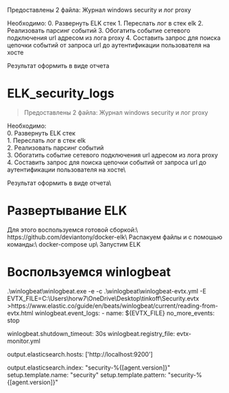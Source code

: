 Предоставлены 2 файла:
Журнал windows security и лог proxy

Необходимо:
	0. Развернуть ELK стек
	1. Переслать лог в стек elk
	2. Реализовать парсинг событий
	3. Обогатить событие сетевого подключения url адресом из лога proxy
	4. Составить запрос для поиска цепочки событий от запроса url до аутентификации пользователя на хосте

Результат оформить в виде отчета


# ELK_security_logs
>Предоставлены 2 файла:
>Журнал windows security и лог proxy

Необходимо:\
	0. Развернуть ELK стек\
	1. Переслать лог в стек elk\
	2. Реализовать парсинг событий\
	3. Обогатить событие сетевого подключения url адресом из лога proxy\
	4. Составить запрос для поиска цепочки событий от запроса url до аутентификации пользователя на хосте\

Результат оформить в виде отчета\

<h1>Развертывание ELK</h1>
Для этого воспользуемся готовой сборкой:\
https://github.com/deviantony/docker-elk\
Распакуем файлы и  с помошью команды:\
docker-compose up\
Запустим ELK

<h1>Воспользуемся winlogbeat</h1>
.\winlogbeat\winlogbeat.exe -e -c .\winlogbeat\winlogbeat-evtx.yml -E EVTX_FILE=C:\Users\horw7\OneDrive\Desktop\tinkoff\Security.evtx
>https://www.elastic.co/guide/en/beats/winlogbeat/current/reading-from-evtx.html
winlogbeat.event_logs:
  - name: ${EVTX_FILE} 
    no_more_events: stop 

winlogbeat.shutdown_timeout: 30s 
winlogbeat.registry_file: evtx-monitor.yml 

output.elasticsearch.hosts: ['http://localhost:9200']

output.elasticsearch.index: "security-%{[agent.version]}"
setup.template.name: "security"
setup.template.pattern: "security-%{[agent.version]}"
